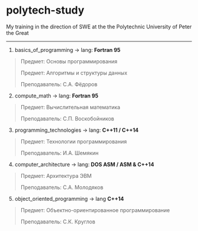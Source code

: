 # polytech-study
My training in the direction of SWE at the the Polytechnic University of Peter the Great


***
1. basics_of_programming -> lang: **Fortran 95**

> Предмет: Основы программирования
> 
> Предмет: Алгоритмы и структуры данных
>
> Преподаватель: С.А. Фёдоров

2. compute_math -> lang: **Fortran 95**

> Предмет: Вычислительная математика
>
> Преподаватель: С.П. Воскобойников

3. programming_technologies -> lang: **С++11 / С++14**

> Предмет: Технологии программирования
>
> Преподаватель: И.А. Шемякин

4. computer_architecture -> lang: **DOS ASM / ASM & C++14**

> Предмет: Архитектура ЭВМ
>
> Преподаватель: С.А. Молодяков

5. object_oriented_programming -> lang **C++14**

> Предмет: Объектно-ориентированное программирование
>
> Преподаватель: С.К. Круглов
